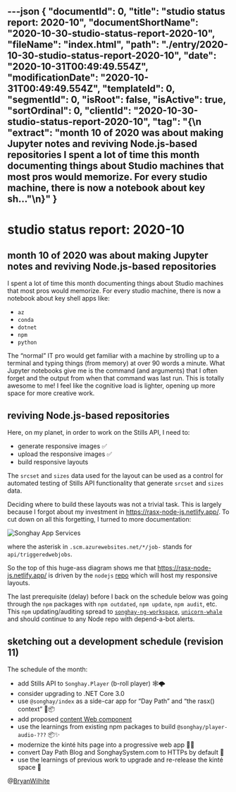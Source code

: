 ---json
{
  "documentId": 0,
  "title": "studio status report: 2020-10",
  "documentShortName": "2020-10-30-studio-status-report-2020-10",
  "fileName": "index.html",
  "path": "./entry/2020-10-30-studio-status-report-2020-10",
  "date": "2020-10-31T00:49:49.554Z",
  "modificationDate": "2020-10-31T00:49:49.554Z",
  "templateId": 0,
  "segmentId": 0,
  "isRoot": false,
  "isActive": true,
  "sortOrdinal": 0,
  "clientId": "2020-10-30-studio-status-report-2020-10",
  "tag": "{\n  \"extract\": \"month 10 of 2020 was about making Jupyter notes and reviving Node.js-based repositories I spent a lot of time this month documenting things about Studio machines that most pros would memorize. For every studio machine, there is now a notebook about key sh…\"\n}"
}
---

# studio status report: 2020-10

## month 10 of 2020 was about making Jupyter notes and reviving Node.js-based repositories

I spent a lot of time this month documenting things about Studio machines that most pros would memorize. For every studio machine, there is now a notebook about key shell apps like:

- `az`
- `conda`
- `dotnet`
- `npm`
- `python`

The “normal” IT pro would get familiar with a machine by strolling up to a terminal and typing things (from memory) at over 90 words a minute. What Jupyter notebooks give me is the command (and arguments) that I often forget and the output from when that command was last run. This is totally awesome to me! I feel like the cognitive load is lighter, opening up more space for more creative work.

## reviving Node.js-based repositories

Here, on my planet, in order to work on the Stills API, I need to:

- generate responsive images ✅
- upload the responsive images ✅
- build responsive layouts

The `srcset` and `sizes` data used for the layout can be used as a control for automated testing of Stills API functionality that generate `srcset` and `sizes` data.

Deciding where to build these layouts was not a trivial task. This is largely because I forgot about my investment in <https://rasx-node-js.netlify.app/>. To cut down on all this forgetting, I turned to more documentation:

![Songhay App Services](rasxlog/image/songhay-app-services.png)

where the asterisk in `.scm.azurewebsites.net/*/job-` stands for `api/triggeredwebjobs`.

So the top of this huge-ass diagram shows me that <https://rasx-node-js.netlify.app/> is driven by the `nodejs` [repo](https://github.com/BryanWilhite/nodejs) which will host my responsive layouts.

The last prerequisite (delay) before I back on the schedule below was going through the `npm` packages with `npm outdated`, `npm update`, `npm audit`, etc. This `npm` updating/auditing spread to [`songhay-ng-workspace`](https://github.com/BryanWilhite/songhay-ng-workspace), [`unicorn-whale`](https://github.com/BryanWilhite/unicorn-whale) and should continue to any Node repo with depend-a-bot alerts.

## sketching out a development schedule (revision 11)

The schedule of the month:

- add Stills API to `Songhay.Player` (b-roll player) 🕸🌩
- consider upgrading to .NET Core 3.0
- use `@songhay/index` as a side-car app for “Day Path” and “the rasx() context” 🚛📦
- add proposed [content Web component](https://github.com/BryanWilhite/songhay-web-components/issues/10)
- use the learnings from existing npm packages to build `@songhay/player-audio-???` 📦✨
- modernize the kinté hits page into a progressive web app 💄✨
- convert Day Path Blog and SonghaySystem.com to HTTPs by default 🔐
- use the learnings of previous work to upgrade and re-release the kinté space 🚀

@[BryanWilhite](https://twitter.com/BryanWilhite)
